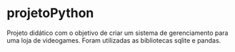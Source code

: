 # projetoPython
Projeto didático com o objetivo de criar um sistema de gerenciamento para uma loja de videogames. Foram utilizadas as bibliotecas sqlite e pandas.
